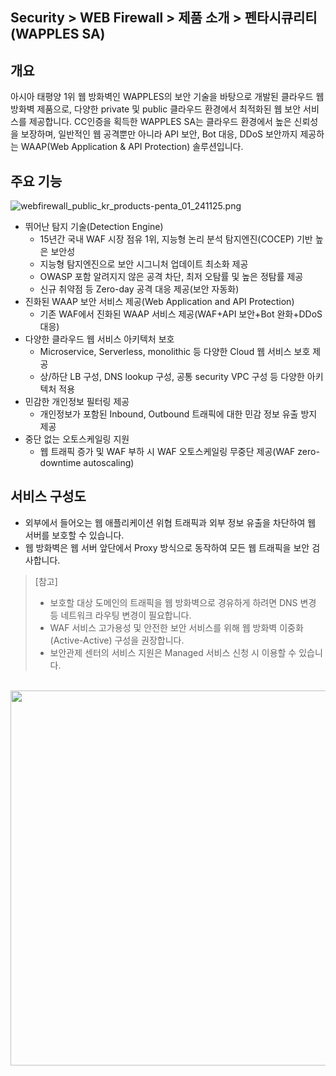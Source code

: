 ## Security > WEB Firewall > 제품 소개 > 펜타시큐리티(WAPPLES SA)

## 개요

아시아 태평양 1위 웹 방화벽인 WAPPLES의 보안 기술을 바탕으로 개발된 클라우드 웹 방화벽 제품으로, 다양한 private 및 public 클라우드 환경에서 최적화된 웹 보안 서비스를 제공합니다.
CC인증을 획득한 WAPPLES SA는 클라우드 환경에서 높은 신뢰성을 보장하며, 일반적인 웹 공격뿐만 아니라 API 보안, Bot 대응, DDoS 보안까지 제공하는 WAAP(Web Application & API Protection) 솔루션입니다.


## 주요 기능

![webfirewall_public_kr_products-penta_01_241125.png](https://static.toastoven.net/prod_web_firewall/Penta/public/kr/webfirewall_public_kr_products-penta_01_241125.png)

* 뛰어난 탐지 기술(Detection Engine)
    * 15년간 국내 WAF 시장 점유 1위, 지능형 논리 분석 탐지엔진(COCEP) 기반 높은 보안성
    * 지능형 탐지엔진으로 보안 시그니처 업데이트 최소화 제공
    * OWASP 포함 알려지지 않은 공격 차단, 최저 오탐률 및 높은 정탐률 제공
    * 신규 취약점 등 Zero-day 공격 대응 제공(보안 자동화)
* 진화된 WAAP 보안 서비스 제공(Web Application and API Protection)
    * 기존 WAF에서 진화된 WAAP 서비스 제공(WAF+API 보안+Bot 완화+DDoS 대응)
* 다양한 클라우드 웹 서비스 아키텍처 보호
    * Microservice, Serverless, monolithic 등 다양한 Cloud 웹 서비스 보호 제공
    * 상/하단 LB 구성, DNS lookup 구성, 공통 security VPC 구성 등 다양한 아키텍처 적용
* 민감한 개인정보 필터링 제공
    * 개인정보가 포함된 Inbound, Outbound 트래픽에 대한 민감 정보 유출 방지 제공
* 중단 없는 오토스케일링 지원
    * 웹 트래픽 증가 및 WAF 부하 시 WAF 오토스케일링 무중단 제공(WAF zero-downtime autoscaling)


## 서비스 구성도

* 외부에서 들어오는 웹 애플리케이션 위협 트래픽과 외부 정보 유출을 차단하여 웹 서버를 보호할 수 있습니다. 
* 웹 방화벽은 웹 서버 앞단에서 Proxy 방식으로 동작하여 모든 웹 트래픽을 보안 검사합니다.

> [참고]
> * 보호할 대상 도메인의 트래픽을 웹 방화벽으로 경유하게 하려면 DNS 변경 등 네트워크 라우팅 변경이 필요합니다.
> * WAF 서비스 고가용성 및 안전한 보안 서비스를 위해 웹 방화벽 이중화(Active-Active) 구성을 권장합니다.
> * 보안관제 센터의 서비스 지원은 Managed 서비스 신청 시 이용할 수 있습니다.

<br>
<img src="https://static.toastoven.net/prod_web_firewall/Penta/public/kr/webfirewall_public_kr_products-penta_02_241125.png" width="600" />

